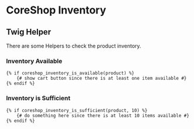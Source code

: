 # CoreShop Inventory

## Twig Helper
There are some Helpers to check the product inventory.

### Inventory Available

```twig
{% if coreshop_inventory_is_available(product) %}
    {# show cart button since there is at least one item available #}
{% endif %}
```

### Inventory is Sufficient
```twig
{% if coreshop_inventory_is_sufficient(product, 10) %}
    {# do something here since there is at least 10 items available #}
{% endif %}
```
